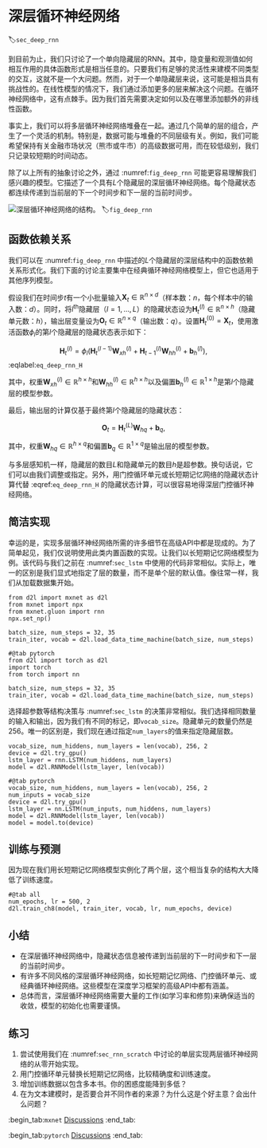 # 深层循环神经网络

:label:`sec_deep_rnn`

到目前为止，我们只讨论了一个单向隐藏层的RNN。其中，隐变量和观测值如何相互作用的具体函数形式是相当任意的。只要我们有足够的灵活性来建模不同类型的交互，这就不是一个大问题。然而，对于一个单隐藏层来说，这可能是相当具有挑战性的。在线性模型的情况下，我们通过添加更多的层来解决这个问题。在循环神经网络中，这有点棘手。因为我们首先需要决定如何以及在哪里添加额外的非线性函数。

事实上，我们可以将多层循环神经网络堆叠在一起。通过几个简单的层的组合，产生了一个灵活的机制。特别是，数据可能与堆叠的不同层级有关。例如，我们可能希望保持有关金融市场状况（熊市或牛市）的高级数据可用，而在较低级别，我们只记录较短期的时间动态。

除了以上所有的抽象讨论之外，通过 :numref:`fig_deep_rnn` 可能更容易理解我们感兴趣的模型。它描述了一个具有$L$个隐藏层的深层循环神经网络。每个隐藏状态都连续传递到当前层的下一个时间步和下一层的当前时间步。

![深层循环神经网络的结构。](../img/deep-rnn.svg)
:label:`fig_deep_rnn`

## 函数依赖关系

我们可以在 :numref:`fig_deep_rnn` 中描述的$L$个隐藏层的深层结构中的函数依赖关系形式化。我们下面的讨论主要集中在经典循环神经网络模型上，但它也适用于其他序列模型。

假设我们在时间步$t$有一个小批量输入$\mathbf{X}_t \in \mathbb{R}^{n \times d}$（样本数：$n$，每个样本中的输入数：$d$）。同时，将$l^\mathrm{th}$隐藏层（$l=1,\ldots,L$）的隐藏状态设为$\mathbf{H}_t^{(l)}  \in \mathbb{R}^{n \times h}$（隐藏单元数：$h$），输出层变量设为$\mathbf{O}_t \in \mathbb{R}^{n \times q}$（输出数：$q$）。设置$\mathbf{H}_t^{(0)} = \mathbf{X}_t$，使用激活函数$\phi_l$的第$l$个隐藏层的隐藏状态表示如下：

$$\mathbf{H}_t^{(l)} = \phi_l(\mathbf{H}_t^{(l-1)} \mathbf{W}_{xh}^{(l)} + \mathbf{H}_{t-1}^{(l)} \mathbf{W}_{hh}^{(l)}  + \mathbf{b}_h^{(l)}),$$
:eqlabel:`eq_deep_rnn_H`

其中，权重$\mathbf{W}_{xh}^{(l)} \in \mathbb{R}^{h \times h}$和$\mathbf{W}_{hh}^{(l)} \in \mathbb{R}^{h \times h}$以及偏置$\mathbf{b}_h^{(l)} \in \mathbb{R}^{1 \times h}$是第$l$个隐藏层的模型参数。

最后，输出层的计算仅基于最终第$l$个隐藏层的隐藏状态：

$$\mathbf{O}_t = \mathbf{H}_t^{(L)} \mathbf{W}_{hq} + \mathbf{b}_q,$$

其中，权重$\mathbf{W}_{hq} \in \mathbb{R}^{h \times q}$和偏置$\mathbf{b}_q \in \mathbb{R}^{1 \times q}$是输出层的模型参数。

与多层感知机一样，隐藏层的数目$L$和隐藏单元的数目$h$是超参数。换句话说，它们可以由我们调整或指定。另外，用门控循环单元或长短期记忆网络的隐藏状态计算代替 :eqref:`eq_deep_rnn_H` 的隐藏状态计算，可以很容易地得深层门控循环神经网络。

## 简洁实现

幸运的是，实现多层循环神经网络所需的许多细节在高级API中都是现成的。为了简单起见，我们仅说明使用此类内置函数的实现。让我们以长短期记忆网络模型为例。该代码与我们之前在 :numref:`sec_lstm` 中使用的代码非常相似。实际上，唯一的区别是我们显式地指定了层的数量，而不是单个层的默认值。像往常一样，我们从加载数据集开始。

```{.python .input}
from d2l import mxnet as d2l
from mxnet import npx
from mxnet.gluon import rnn
npx.set_np()

batch_size, num_steps = 32, 35
train_iter, vocab = d2l.load_data_time_machine(batch_size, num_steps)
```

```{.python .input}
#@tab pytorch
from d2l import torch as d2l
import torch
from torch import nn

batch_size, num_steps = 32, 35
train_iter, vocab = d2l.load_data_time_machine(batch_size, num_steps)
```

选择超参数等结构决策与 :numref:`sec_lstm` 的决策非常相似。我们选择相同数量的输入和输出，因为我们有不同的标记，即`vocab_size`。隐藏单元的数量仍然是256。唯一的区别是，我们现在通过指定`num_layers`的值来指定隐藏层数。

```{.python .input}
vocab_size, num_hiddens, num_layers = len(vocab), 256, 2
device = d2l.try_gpu()
lstm_layer = rnn.LSTM(num_hiddens, num_layers)
model = d2l.RNNModel(lstm_layer, len(vocab))
```

```{.python .input}
#@tab pytorch
vocab_size, num_hiddens, num_layers = len(vocab), 256, 2
num_inputs = vocab_size
device = d2l.try_gpu()
lstm_layer = nn.LSTM(num_inputs, num_hiddens, num_layers)
model = d2l.RNNModel(lstm_layer, len(vocab))
model = model.to(device)
```

## 训练与预测

因为现在我们用长短期记忆网络模型实例化了两个层，这个相当复杂的结构大大降低了训练速度。

```{.python .input}
#@tab all
num_epochs, lr = 500, 2
d2l.train_ch8(model, train_iter, vocab, lr, num_epochs, device)
```

## 小结

* 在深层循环神经网络中，隐藏状态信息被传递到当前层的下一时间步和下一层的当前时间步。
* 有许多不同风格的深层循环神经网络，如长短期记忆网络、门控循环单元、或经典循环神经网络。这些模型在深度学习框架的高级API中都有涵盖。
* 总体而言，深层循环神经网络需要大量的工作(如学习率和修剪)来确保适当的收敛，模型的初始化也需要谨慎。

## 练习

1. 尝试使用我们在 :numref:`sec_rnn_scratch` 中讨论的单层实现两层循环神经网络的从零开始实现。
2. 用门控循环单元替换长短期记忆网络，比较精确度和训练速度。
3. 增加训练数据以包含多本书。你的困惑度能降到多低？
4. 在为文本建模时，是否要合并不同作者的来源？为什么这是个好主意？会出什么问题？

:begin_tab:`mxnet`
[Discussions](https://discuss.d2l.ai/t/340)
:end_tab:

:begin_tab:`pytorch`
[Discussions](https://discuss.d2l.ai/t/1058)
:end_tab:
